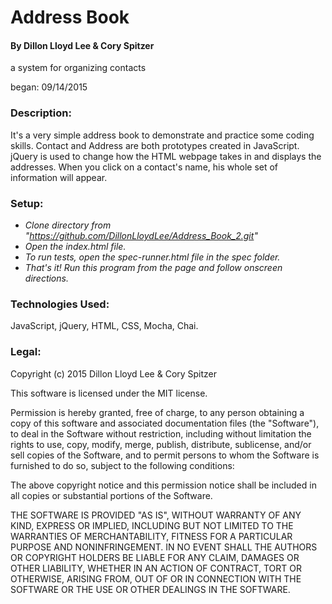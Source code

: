 # Address Book

#### By Dillon Lloyd Lee & Cory Spitzer

a system for organizing contacts

began: 09/14/2015


### Description:

It's a very simple address book to demonstrate and practice some coding skills.  Contact and Address are both prototypes created in JavaScript.  jQuery is used to change how the HTML webpage takes in and displays the addresses.  When you click on a contact's name, his whole set of information will appear.


### Setup:

* _Clone directory from "https://github.com/DillonLloydLee/Address_Book_2.git"_
* _Open the index.html file._
* _To run tests, open the spec-runner.html file in the spec folder._
* _That's it!  Run this program from the page and follow onscreen directions._


### Technologies Used:

JavaScript, jQuery, HTML, CSS, Mocha, Chai.


### Legal:


Copyright (c) 2015 Dillon Lloyd Lee & Cory Spitzer

This software is licensed under the MIT license.

Permission is hereby granted, free of charge, to any person obtaining a copy of this software and associated documentation files (the "Software"), to deal in the Software without restriction, including without limitation the rights to use, copy, modify, merge, publish, distribute, sublicense, and/or sell copies of the Software, and to permit persons to whom the Software is furnished to do so, subject to the following conditions:

The above copyright notice and this permission notice shall be included in all copies or substantial portions of the Software.

THE SOFTWARE IS PROVIDED "AS IS", WITHOUT WARRANTY OF ANY KIND, EXPRESS OR IMPLIED, INCLUDING BUT NOT LIMITED TO THE WARRANTIES OF MERCHANTABILITY, FITNESS FOR A PARTICULAR PURPOSE AND NONINFRINGEMENT. IN NO EVENT SHALL THE AUTHORS OR COPYRIGHT HOLDERS BE LIABLE FOR ANY CLAIM, DAMAGES OR OTHER LIABILITY, WHETHER IN AN ACTION OF CONTRACT, TORT OR OTHERWISE, ARISING FROM, OUT OF OR IN CONNECTION WITH THE SOFTWARE OR THE USE OR OTHER DEALINGS IN THE SOFTWARE.

